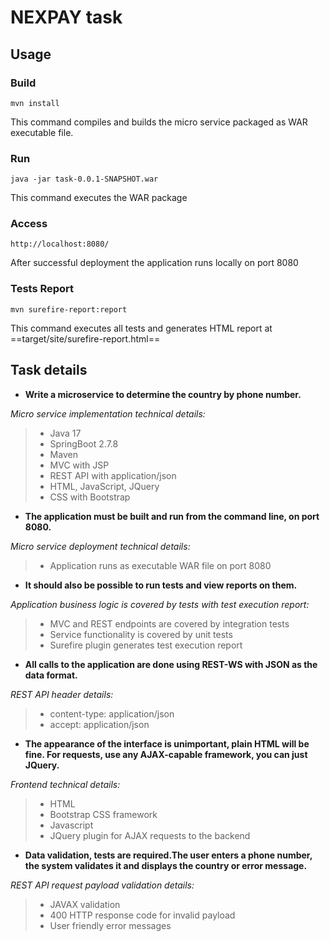 # NEXPAY task

## Usage

### Build
```jvm
mvn install 
```
This command compiles and builds the micro service packaged as WAR executable file.

### Run
```jvm
java -jar task-0.0.1-SNAPSHOT.war
```
This command executes the WAR package 

### Access
 ```jvm
http://localhost:8080/
 ```

After successful deployment the application runs locally on port 8080

### Tests Report
 ```jvm
mvn surefire-report:report  
 ```
This command executes all tests and generates HTML report at ==target/site/surefire-report.html==

## Task details
* **Write a microservice to determine the country by phone number.**

*Micro service implementation technical details:*
> - Java 17
> - SpringBoot 2.7.8
> - Maven
> - MVC with JSP
> - REST API with application/json
> - HTML, JavaScript, JQuery
> - CSS with Bootstrap

* **The application must be built and run from the command line, on port 8080.**

*Micro service deployment technical details:*
> - Application runs as executable WAR file on port 8080

* **It should also be possible to run tests and view reports on them.**

*Application business logic is covered by tests with test execution report:*
> - MVC and REST endpoints are covered by integration tests
> - Service functionality is covered by unit tests
> - Surefire plugin generates test execution report

* **All calls to the application are done using REST-WS with JSON as the data format.**

*REST API header details:*
> - content-type: application/json
> - accept: application/json

* **The appearance of the interface is unimportant, plain HTML will be fine.
For requests, use any AJAX-capable framework, you can just JQuery.**

*Frontend technical details:*
> - HTML 
> - Bootstrap CSS framework
> - Javascript
> - JQuery plugin for AJAX requests to the backend

* **Data validation, tests are required.The user enters a phone number, the system validates it and displays the country or error message.**

*REST API request payload validation details:*
> - JAVAX validation
> - 400 HTTP response code for invalid payload
> - User friendly error messages